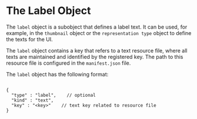 <!-- loio66467c53595a6655e10000000a423f68 -->

# The Label Object

The `label` object is a subobject that defines a label text. It can be used, for example, in the `thumbnail` object or the `representation type` object to define the texts for the UI.

The `label` object contains a key that refers to a text resource file, where all texts are maintained and identified by the registered key. The path to this resource file is configured in the `manifest.json` file.

The `label` object has the following format:

```

{
  "type" : "label",    // optional
  "kind" : "text",
  "key" : "<key>"    // text key related to resource file
}
```

